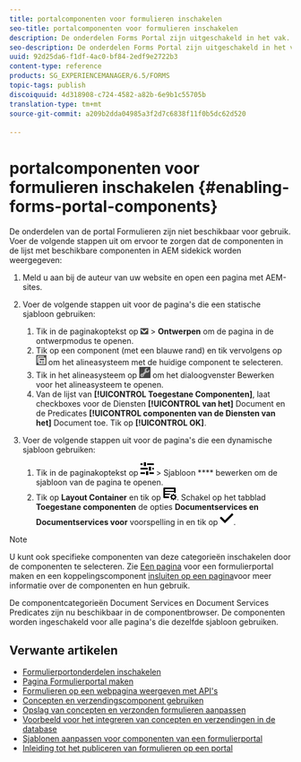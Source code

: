 ```yaml
---
title: portalcomponenten voor formulieren inschakelen
seo-title: portalcomponenten voor formulieren inschakelen
description: De onderdelen Forms Portal zijn uitgeschakeld in het vak. Schakel Document Services en Document Services Predicates-groepen in om Forms Portal-componenten in te schakelen.
seo-description: De onderdelen Forms Portal zijn uitgeschakeld in het vak. Schakel Document Services en Document Services Predicates-groepen in om Forms Portal-componenten in te schakelen.
uuid: 92d25da6-f1df-4ac0-bf84-2edf9e2722b3
content-type: reference
products: SG_EXPERIENCEMANAGER/6.5/FORMS
topic-tags: publish
discoiquuid: 4d318908-c724-4582-a82b-6e9b1c55705b
translation-type: tm+mt
source-git-commit: a209b2dda04985a3f2d7c6838f11f0b5dc62d520

---
```



# portalcomponenten voor formulieren inschakelen {#enabling-forms-portal-components}

De onderdelen van de portal Formulieren zijn niet beschikbaar voor gebruik. Voer de volgende stappen uit om ervoor te zorgen dat de componenten in de lijst met beschikbare componenten in AEM sidekick worden weergegeven:

1. Meld u aan bij de auteur van uw website en open een pagina met AEM-sites.

1. Voer de volgende stappen uit voor de pagina&#39;s die een statische sjabloon gebruiken:

   1. Tik in de paginakoptekst op ![canvas-vervolgkeuzelijst](assets/canvas-drop-down.png) > **Ontwerpen** om de pagina in de ontwerpmodus te openen.
   1. Tik op een component (met een blauwe rand) en tik vervolgens op ![veldniveau](assets/field-level.png) om het alineasysteem met de huidige component te selecteren.
   1. Tik in het alineasysteem op ![settings_icon](assets/settings_icon.png) om het dialoogvenster Bewerken voor het alineasysteem te openen.
   1. Van de lijst van **[!UICONTROL Toegestane Componenten]**, laat checkboxes voor de Diensten **[!UICONTROL van het]** Document en de Predicates **[!UICONTROL componenten van de Diensten van het]** Document toe. Tik op **[!UICONTROL OK]**.

1. Voer de volgende stappen uit voor de pagina&#39;s die een dynamische sjabloon gebruiken:

   1. Tik in de paginakoptekst op ![eigenschappen](assets/properties.png) > Sjabloon **** bewerken om de sjabloon van de pagina te openen.
   1. Tik op **Layout Container** en tik op ![FeedManagement](/help/forms/using/assets/feedmanagement.png). Schakel op het tabblad **Toegestane componenten** de opties **Documentservices en Documentservices voor** voorspelling in en tik op ![aem_6_3_forms_save](assets/aem_6_3_forms_save.png).

>[!NOTE]
>
>U kunt ook specifieke componenten van deze categorieën inschakelen door de componenten te selecteren. Zie [Een pagina](/help/forms/using/creating-form-portal-page.md) voor een formulierportal maken en een koppelingscomponent [insluiten op een pagina](/help/forms/using/embedding-link-component-page.md)voor meer informatie over de componenten en hun gebruik.

De componentcategorieën Document Services en Document Services Predicates zijn nu beschikbaar in de componentbrowser. De componenten worden ingeschakeld voor alle pagina&#39;s die dezelfde sjabloon gebruiken.

## Verwante artikelen

* [Formulierportonderdelen inschakelen](/help/forms/using/enabling-forms-portal-components.md)
* [Pagina Formulierportal maken](/help/forms/using/creating-form-portal-page.md)
* [Formulieren op een webpagina weergeven met API&#39;s](/help/forms/using/listing-forms-webpage-using-apis.md)
* [Concepten en verzendingscomponent gebruiken](/help/forms/using/draft-submission-component.md)
* [Opslag van concepten en verzonden formulieren aanpassen](/help/forms/using/draft-submission-component.md)
* [Voorbeeld voor het integreren van concepten en verzendingen in de database](/help/forms/using/integrate-draft-submission-database.md)
* [Sjablonen aanpassen voor componenten van een formulierportal](/help/forms/using/customizing-templates-forms-portal-components.md)
* [Inleiding tot het publiceren van formulieren op een portal](/help/forms/using/introduction-publishing-forms.md)
